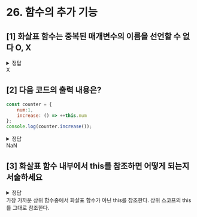 # 26. 함수의 추가 기능



## **[1] 화살표 함수는 중복된 매개변수의 이름을 선언할 수 없다 O, X**

<details>
  <summary> 정답 <summary>
<div markdown="1">
  X
    </div>
</details>



## **[2] 다음 코드의 출력 내용은?**

```javascript
const counter = {
	num:1,
	increase: () => ++this.num
};
console.log(counter.increase());
```

<details>
  <summary> 정답 <summary>
    NaN
</details>



## **[3] 화살표 함수 내부에서 this를 참조하면 어떻게 되는지 서술하세요**

<details>
  <summary> 정답 <summary>
    가장 가까운 상위 함수중에서 화살표 함수가 아닌 this를 참조한다.
상위 스코프의 this를 그대로 참조한다.
</details>


